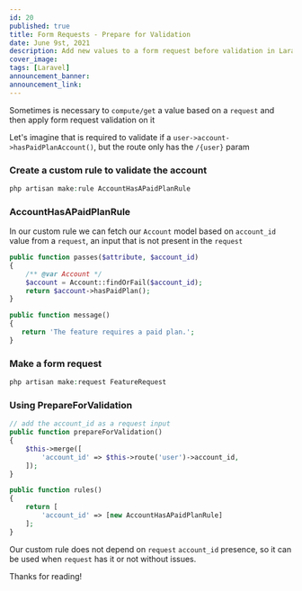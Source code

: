 ```yaml
---
id: 20
published: true
title: Form Requests - Prepare for Validation
date: June 9st, 2021
description: Add new values to a form request before validation in Laravel
cover_image:
tags: [Laravel]
announcement_banner:
announcement_link:
---
```


Sometimes is necessary to `compute/get` a value based on a `request` and then apply form request validation on it

Let's imagine that is required to validate if a `user->account->hasPaidPlanAccount()`, but the route only has the `/{user}` param

### Create a custom rule to validate the account

```php
php artisan make:rule AccountHasAPaidPlanRule
```

### AccountHasAPaidPlanRule

In our custom rule we can fetch our `Account` model based on `account_id` value from a `request`, 
an input that is not present in the `request`

```php
public function passes($attribute, $account_id)
{
    /** @var Account */
    $account = Account::findOrFail($account_id);
    return $account->hasPaidPlan();
}

public function message()
{
   return 'The feature requires a paid plan.';
}
```

### Make a form request

```php
php artisan make:request FeatureRequest
```

### Using PrepareForValidation

```php
// add the account_id as a request input
public function prepareForValidation()
{
    $this->merge([
        'account_id' => $this->route('user')->account_id,
    ]);
}

public function rules()
{
    return [
        'account_id' => [new AccountHasAPaidPlanRule]
    ];        
}
```

Our custom rule does not depend on `request` `account_id` presence, so it can be used when `request` has it or not without issues.


Thanks for reading!


